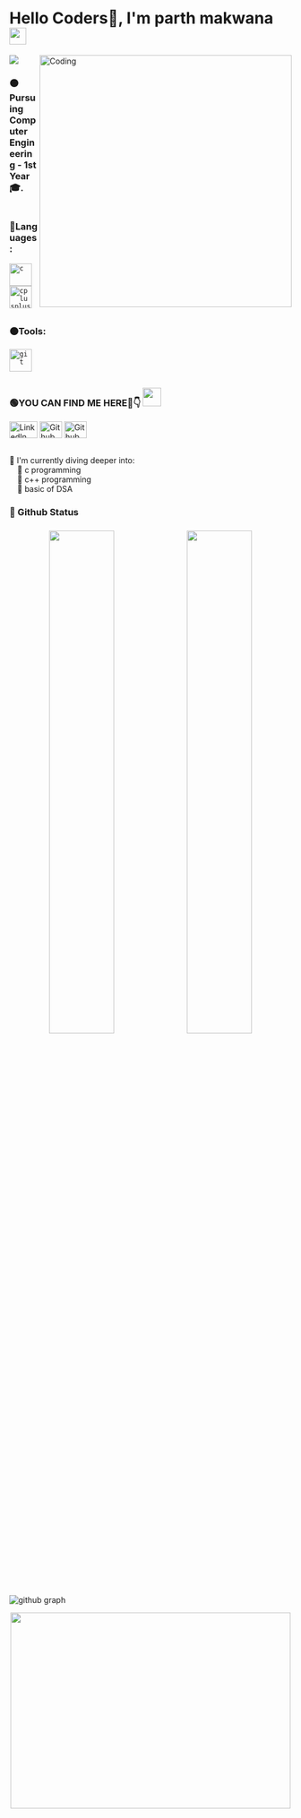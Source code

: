  <h1 align="left">  Hello Coders🚀, I'm parth makwana <img src="https://raw.githubusercontent.com/syedareehaquasar/syedareehaquasar/master/gifs/Hi.gif" width="30px"></h2>
<img src="https://badges.pufler.dev/visits/Gohel2002/Gohel2002">
<img align="right" alt="Coding" width="450" src="https://raw.githubusercontent.com/Gohel2002/Gohel2002/main/Gift/379ebe8f2a043833bededd41d4987cbd.gif">

<h3 align = "left">🟠Pursuing Computer Engineering - 1st Year🎓.<br><br>
  
<h3 align="left">🔴Languages:</h3>
<p align="left"> 
<code><img src="https://upload.wikimedia.org/wikipedia/commons/1/18/C_Programming_Language.svg" alt="c" width="40" height="40"/></code> 
<code><img src="https://upload.wikimedia.org/wikipedia/commons/1/18/ISO_C%2B%2B_Logo.svg" alt="cplusplus" width="40" height="40"/></code> 

<h2></h2>
 
<h3 align="left">🟠Tools:</h3>
<p align="left"> 
<code><img src="https://raw.githubusercontent.com/Gohel2002/Gohel2002/main/Photos/visual-studio-code-logo-284BC24C39-seeklogo.com.png" alt="git" width="40" height="40"/></code>

</p>
<h2></h2>

<p align = "left"><h3 align="left">🟢YOU CAN FIND ME HERE🤩👇 <img src="https://github.com/rajput2107/rajput2107/blob/master/Assets/Handshake.gif" height="33px" /></p>  </h3>

<p align="left">
<a href="https://www.linkedin.com/in/makwana-parth-317939202/" target="blank"><img align="center" src="https://raw.githubusercontent.com/Gohel2002/Gohel2002/main/Photos/linkedIn.png" alt="LinkedIn" height="30" width="50" /></a>
<a href="https://github.com/mkwparth" target="blank"><img align="center" src="https://raw.githubusercontent.com/Gohel2002/Gohel2002/main/Photos/github.png" alt="Github" height="30" width="40" /></a>
<a href="https://www.instagram.com/parth_makw_2003/" target="blank"><img align="center" src="https://raw.githubusercontent.com/Gohel2002/Gohel2002/main/Photos/Insta.png" alt="Github" height="30" width="40" /></a>
</p>
  <br>
  🔴 I'm currently diving deeper into:
<br />&emsp;🚀 c programming 
  <br />&emsp;🚀 c++ programming
  <br />&emsp;🚀 basic of DSA 
  
<br>
<h3 align="left"> 🔵 Github Status  <h3> 

<div align="center">
  <img width="48%" src="https://github-readme-stats.vercel.app/api?username=Gohel2002&theme=radical&show_icons=true" />
  <img width="48%" src="https://github-readme-streak-stats.herokuapp.com/?user=Gohel2002&theme=radical&show_icons=true" />
</div>
  <h2></h2>

 ![github graph](https://activity-graph.herokuapp.com/graph?username=Gohel2002&theme=react-dark&hide_border=true)
<br>

<p align="center"> <img src="https://raw.githubusercontent.com/Gohel2002/Gohel2002/main/Gift/8a2e4c79a1b9c983dc6bf8d6cbada43a.gif" height="350px" width="500px">

